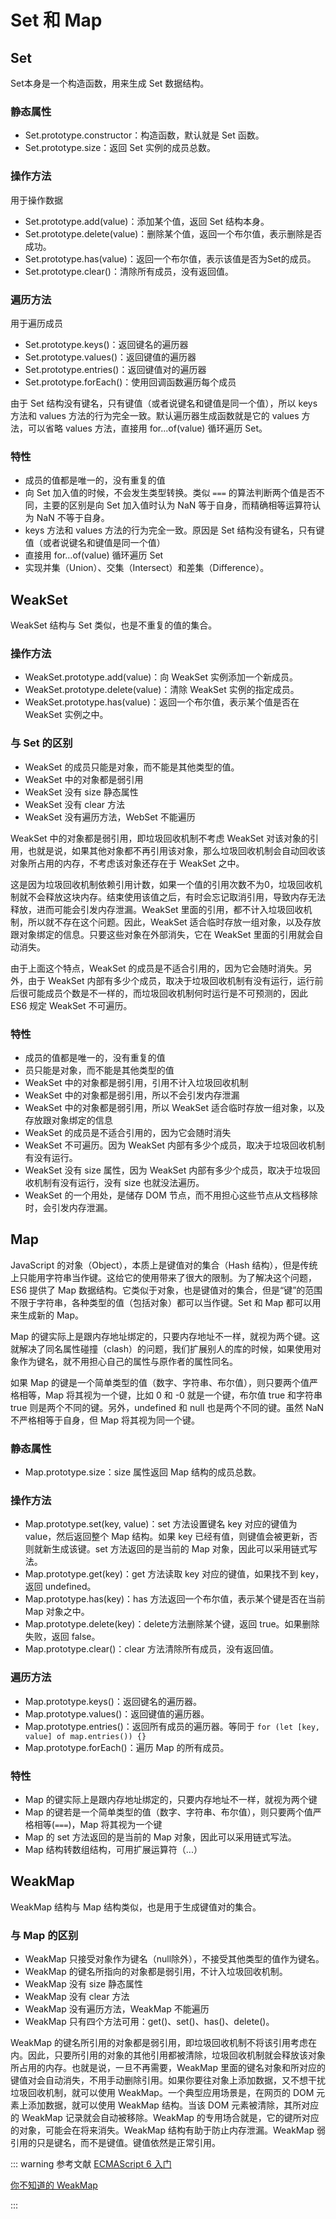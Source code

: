 # Set 和 Map

## Set

Set本身是一个构造函数，用来生成 Set 数据结构。

### 静态属性

- Set.prototype.constructor：构造函数，默认就是 Set 函数。
- Set.prototype.size：返回 Set 实例的成员总数。
  
### 操作方法

用于操作数据

- Set.prototype.add(value)：添加某个值，返回 Set 结构本身。
- Set.prototype.delete(value)：删除某个值，返回一个布尔值，表示删除是否成功。
- Set.prototype.has(value)：返回一个布尔值，表示该值是否为Set的成员。
- Set.prototype.clear()：清除所有成员，没有返回值。

### 遍历方法

用于遍历成员

- Set.prototype.keys()：返回键名的遍历器
- Set.prototype.values()：返回键值的遍历器
- Set.prototype.entries()：返回键值对的遍历器
- Set.prototype.forEach()：使用回调函数遍历每个成员

由于 Set 结构没有键名，只有键值（或者说键名和键值是同一个值），所以 keys 方法和 values 方法的行为完全一致。默认遍历器生成函数就是它的 values 方法，可以省略 values 方法，直接用 for...of(value) 循环遍历 Set。

### 特性

- 成员的值都是唯一的，没有重复的值
- 向 Set 加入值的时候，不会发生类型转换。类似 `===` 的算法判断两个值是否不同，主要的区别是向 Set 加入值时认为 NaN 等于自身，而精确相等运算符认为 NaN 不等于自身。
- keys 方法和 values 方法的行为完全一致。原因是 Set 结构没有键名，只有键值（或者说键名和键值是同一个值）
- 直接用 for...of(value) 循环遍历 Set
- 实现并集（Union）、交集（Intersect）和差集（Difference）。

## WeakSet

WeakSet 结构与 Set 类似，也是不重复的值的集合。

### 操作方法

- WeakSet.prototype.add(value)：向 WeakSet 实例添加一个新成员。
- WeakSet.prototype.delete(value)：清除 WeakSet 实例的指定成员。
- WeakSet.prototype.has(value)：返回一个布尔值，表示某个值是否在 WeakSet 实例之中。

### 与 Set 的区别

- WeakSet 的成员只能是对象，而不能是其他类型的值。
- WeakSet 中的对象都是弱引用
- WeakSet 没有 size 静态属性
- WeakSet 没有 clear 方法
- WeakSet 没有遍历方法，WebSet 不能遍历

WeakSet 中的对象都是弱引用，即垃圾回收机制不考虑 WeakSet 对该对象的引用，也就是说，如果其他对象都不再引用该对象，那么垃圾回收机制会自动回收该对象所占用的内存，不考虑该对象还存在于 WeakSet 之中。

这是因为垃圾回收机制依赖引用计数，如果一个值的引用次数不为0，垃圾回收机制就不会释放这块内存。结束使用该值之后，有时会忘记取消引用，导致内存无法释放，进而可能会引发内存泄漏。WeakSet 里面的引用，都不计入垃圾回收机制，所以就不存在这个问题。因此，WeakSet 适合临时存放一组对象，以及存放跟对象绑定的信息。只要这些对象在外部消失，它在 WeakSet 里面的引用就会自动消失。

由于上面这个特点，WeakSet 的成员是不适合引用的，因为它会随时消失。另外，由于 WeakSet 内部有多少个成员，取决于垃圾回收机制有没有运行，运行前后很可能成员个数是不一样的，而垃圾回收机制何时运行是不可预测的，因此 ES6 规定 WeakSet 不可遍历。

### 特性

- 成员的值都是唯一的，没有重复的值
- 员只能是对象，而不能是其他类型的值
- WeakSet 中的对象都是弱引用，引用不计入垃圾回收机制
- WeakSet 中的对象都是弱引用，所以不会引发内存泄漏
- WeakSet 中的对象都是弱引用，所以 WeakSet 适合临时存放一组对象，以及存放跟对象绑定的信息
- WeakSet 的成员是不适合引用的，因为它会随时消失
- WeakSet 不可遍历。因为 WeakSet 内部有多少个成员，取决于垃圾回收机制有没有运行。
- WeakSet 没有 size 属性，因为 WeakSet 内部有多少个成员，取决于垃圾回收机制有没有运行，没有 size 也就没法遍历。
- WeakSet 的一个用处，是储存 DOM 节点，而不用担心这些节点从文档移除时，会引发内存泄漏。

## Map

JavaScript 的对象（Object），本质上是键值对的集合（Hash 结构），但是传统上只能用字符串当作键。这给它的使用带来了很大的限制。为了解决这个问题，ES6 提供了 Map 数据结构。它类似于对象，也是键值对的集合，但是“键”的范围不限于字符串，各种类型的值（包括对象）都可以当作键。Set 和 Map 都可以用来生成新的 Map。

Map 的键实际上是跟内存地址绑定的，只要内存地址不一样，就视为两个键。这就解决了同名属性碰撞（clash）的问题，我们扩展别人的库的时候，如果使用对象作为键名，就不用担心自己的属性与原作者的属性同名。

如果 Map 的键是一个简单类型的值（数字、字符串、布尔值），则只要两个值严格相等，Map 将其视为一个键，比如 0 和 -0 就是一个键，布尔值 true 和字符串 true 则是两个不同的键。另外，undefined 和 null 也是两个不同的键。虽然 NaN 不严格相等于自身，但 Map 将其视为同一个键。

### 静态属性

- Map.prototype.size：size 属性返回 Map 结构的成员总数。

### 操作方法

- Map.prototype.set(key, value)：set 方法设置键名 key 对应的键值为 value，然后返回整个 Map 结构。如果 key 已经有值，则键值会被更新，否则就新生成该键。set 方法返回的是当前的 Map 对象，因此可以采用链式写法。
- Map.prototype.get(key)：get 方法读取 key 对应的键值，如果找不到 key，返回 undefined。
- Map.prototype.has(key)：has 方法返回一个布尔值，表示某个键是否在当前 Map 对象之中。
- Map.prototype.delete(key)：delete方法删除某个键，返回 true。如果删除失败，返回 false。
- Map.prototype.clear()：clear 方法清除所有成员，没有返回值。

### 遍历方法 

- Map.prototype.keys()：返回键名的遍历器。
- Map.prototype.values()：返回键值的遍历器。
- Map.prototype.entries()：返回所有成员的遍历器。等同于 `for (let [key, value] of map.entries()) {}`
- Map.prototype.forEach()：遍历 Map 的所有成员。



### 特性

- Map 的键实际上是跟内存地址绑定的，只要内存地址不一样，就视为两个键
- Map 的键若是一个简单类型的值（数字、字符串、布尔值），则只要两个值严格相等(`===`)，Map 将其视为一个键
- Map 的 set 方法返回的是当前的 Map 对象，因此可以采用链式写法。
- Map 结构转数组结构，可用扩展运算符（...）


## WeakMap

WeakMap 结构与 Map 结构类似，也是用于生成键值对的集合。

### 与 Map 的区别

- WeakMap 只接受对象作为键名（null除外），不接受其他类型的值作为键名。
- WeakMap 的键名所指向的对象都是弱引用，不计入垃圾回收机制。
- WeakMap 没有 size 静态属性
- WeakMap 没有 clear 方法
- WeakMap 没有遍历方法，WeakMap 不能遍历
- WeakMap 只有四个方法可用：get()、set()、has()、delete()。

WeakMap 的键名所引用的对象都是弱引用，即垃圾回收机制不将该引用考虑在内。因此，只要所引用的对象的其他引用都被清除，垃圾回收机制就会释放该对象所占用的内存。也就是说，一旦不再需要，WeakMap 里面的键名对象和所对应的键值对会自动消失，不用手动删除引用。如果你要往对象上添加数据，又不想干扰垃圾回收机制，就可以使用 WeakMap。一个典型应用场景是，在网页的 DOM 元素上添加数据，就可以使用 WeakMap 结构。当该 DOM 元素被清除，其所对应的 WeakMap 记录就会自动被移除。WeakMap 的专用场合就是，它的键所对应的对象，可能会在将来消失。WeakMap 结构有助于防止内存泄漏。WeakMap 弱引用的只是键名，而不是键值。键值依然是正常引用。

::: warning 参考文献
[ECMAScript 6 入门](https://es6.ruanyifeng.com/#docs/set-map)

[你不知道的 WeakMap](https://mp.weixin.qq.com/s/9Mscr5f4V5lXtAqdGorkmA)

:::